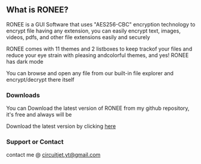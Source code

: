 ## What is RONEE?
RONEE is a GUI Software that uses "AES256-CBC" encryption technology to encrypt file having any extension, you can easily encrypt text, images, videos, pdfs, and other file extensions easily and securely

RONEE comes with 11 themes and 2 listboxes to keep trackof your files and reduce your eye strain with pleasing andcolorful themes, and yes! RONEE has dark mode

You can browse and open any file from our built-in file
explorer and encrypt/decrypt there itself


### Downloads

You can Download the latest version of RONEE from my github repository, it's free and always will be

Download the latest version by clicking [here](https://github.com/amrav-tihor/RONEE/raw/main/RONEE%20v1.2/RONEE-v1.2.exe)


### Support or Contact

contact me @ circuitjet.yt@gmail.com

